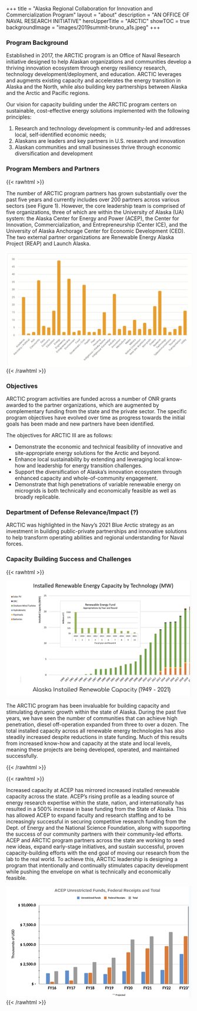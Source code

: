 +++
title = "Alaska Regional Collaboration for Innovation and Commercialization Program"
layout = "about"
description = "AN OFFICE OF NAVAL RESEARCH INITIATIVE"
heroUpperTitle = "ARCTIC"
showTOC = true
backgroundImage = "images/2019summit-bruno_a1s.jpeg"
+++

### Program Background

Established in 2017, the ARCTIC program is an Office of Naval Research initiative designed to help Alaskan organizations and communities develop a thriving innovation ecosystem through energy resiliency research, technology development/deployment, and education. ARCTIC leverages and augments existing capacity and accelerates the energy transition in Alaska and the North, while also building key partnerships between Alaska and the Arctic and Pacific regions.

Our vision for capacity building under the ARCTIC program centers on sustainable, cost-effective energy solutions implemented with the following principles:

1. Research and technology development is community-led and addresses local, self-identified economic needs;
2. Alaskans are leaders and key partners in U.S. research and innovation
3. Alaskan communities and small businesses thrive through economic diversification and development

### Program Members and Partners

{{< rawhtml >}}

<div class="image-text-flexbox">
    <div class="text-content">
        <p>The number of ARCTIC program partners has grown substantially over the past five years and currently includes over 200 partners across various sectors (see Figure 1). However, the core leadership team is comprised of five organizations, three of which are within the University of Alaska (UA) system: the Alaska Center for Energy and Power (ACEP), the Center for Innovation, Commercialization, and Entrepreneurship (Center ICE), and the University of Alaska Anchorage Center for Economic Development (CED). The two external partner organizations are Renewable Energy Alaska Project (REAP) and Launch Alaska.</p>
    </div>
    <div class="image-content">
        <a class="pswp-gallery__item"
           href="partners-members.png">
          <img src="partners-members.png" alt="ARCTIC Program Members and Partners">
        </a>
    </div>
</div>
{{< /rawhtml >}}

### Objectives

ARCTIC program activities are funded across a number of ONR grants awarded to the partner organizations, which are augmented by complementary funding from the state and the private sector. The specific program objectives have evolved over time as progress towards the initial goals has been made and new partners have been identified.

The objectives for ARCTIC III are as follows:

- Demonstrate the economic and technical feasibility of innovative and site-appropriate energy solutions for the Arctic and beyond.
- Enhance local sustainability by extending and leveraging local know-how and leadership for energy transition challenges.
- Support the diversification of Alaska’s innovation ecosystem through enhanced capacity and whole-of-community engagement.
- Demonstrate that high penetrations of variable renewable energy on microgrids is both technically and economically feasible as well as broadly replicable.

### Department of Defense Relevance/Impact (?)
ARCTIC was highlighted in the Navy’s 2021 Blue Arctic strategy as an investment in building public-private partnerships and innovative solutions to help transform operating abilities and regional understanding for Naval forces.

### Capacity Building Success and Challenges

{{< rawhtml >}}

<div class="image-text-flexbox">
    <div class="image-content">
        <a class="pswp-gallery__item"
           href="renew-energy-capacity.png">
          <img src="renew-energy-capacity.png" alt="ARCTIC Program Members and Partners">
        </a>
    </div>
    <div class="text-content">
        <p>The ARCTIC program has been invaluable for building capacity and stimulating dynamic growth within the state of Alaska. During the past five years, we have seen the number of communities that can achieve high penetration, diesel off-operation expanded 
from three to over a dozen. The total installed capacity across all renewable energy technologies has also steadily increased despite reductions in state funding. Much of this results from increased know-how and capacity at the state and local levels, meaning these projects are being developed, operated, and maintained successfully.</p>
    </div>
</div>
{{< /rawhtml >}}

{{< rawhtml >}}

<div class="image-text-flexbox">
    <div class="text-content">
        <p>Increased capacity at ACEP has mirrored increased installed renewable capacity across the state. ACEP’s rising profile as a leading source of energy research expertise within the state, nation, and internationally has resulted in a 500% increase in base funding from the State of Alaska. This has allowed ACEP to expand faculty and research staffing and to be increasingly successful in securing competitive research funding from the Dept. of Energy and the National Science Foundation, along with supporting the success of our community partners with their community-led efforts. ACEP and ARCTIC program partners across the state are working to seed new ideas, expand early-stage initiatives, and sustain successful, proven capacity-building efforts with the end goal of moving our research from the lab to the real world. To achieve this, ARCTIC leadership is designing a program that intentionally and continually stimulates capacity development while pushing the envelope on what is technically and economically feasible.</p>
    </div>
    <div class="image-content">
        <a class="pswp-gallery__item"
           href="funds.png">
          <img src="funds.png" alt="Historical Funding">
        </a>
    </div>
</div>
{{< /rawhtml >}}

